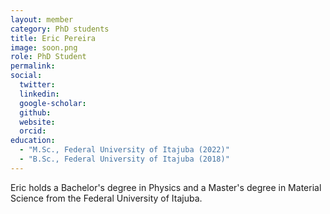 ```yaml
---
layout: member
category: PhD students
title: Eric Pereira
image: soon.png
role: PhD Student
permalink: 
social:
  twitter:
  linkedin: 
  google-scholar: 
  github:
  website:
  orcid:
education:
  - "M.Sc., Federal University of Itajuba (2022)"
  - "B.Sc., Federal University of Itajuba (2018)"
---
```


Eric holds a Bachelor's degree in Physics and a Master's degree in Material Science from the Federal University of Itajuba.
